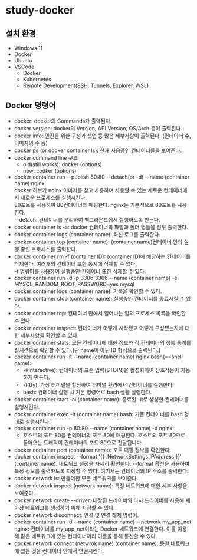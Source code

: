 # study-docker

## 설치 환경
* Windows 11
* Docker
* Ubuntu
* VSCode
    - Docker
    - Kubernetes
    - Remote Development(SSH, Tunnels, Explorer, WSL)

## Docker 명령어
* docker: docker의 Commands가 출력된다.
* docker version: docker의 Version, API Version, OS/Arch 등이 출력된다.
* docker info: 엔진을 위한 구성과 셋업 등 많은 세부사항이 출력된다. (컨테이너 수, 이미지의 수 등)
* docker ps (or docker container ls): 현재 사용중인 컨테이너들을 보여준다.
* docker command line 구조
    - old(still works): docker <command> (options)
    - new: codker <command> <sub-command> (options)
* docker container run --publish 80:80 --detach(or -d) --name (container name) nginx:  
    docker 허브가 nginx 이미지를 찾고 사용하며 사용할 수 있는 새로운 컨테이너에서 새로운 프로세스를 실행시킨다.  
    80포트를 사용하여 80컨테이너와 매핑한다. nginx는 기본적으로 80포트를 사용한다.  
    --detach: 컨테이너를 분리하여 백그라운드에서 실행하도록 만든다. 
* docker container ls -a: docker 컨테이너의 파일과 폴더 명들을 전부 출력한다.
* docker container logs (container name): 최신 로그를 출력한다.
* docker container top (container name): (container name)컨테이너 안의 실행 중인 프로세스를 출력한다.
* docker container rm -f (container ID): (container ID)에 해당하는 컨테이너를 삭제한다. 여러개의 컨테이너 또한 동시에 삭제할 수 있다.  
-f 명령어를 사용하여 실행중인 컨테이너 또한 삭제할 수 있다.
* docker container run -d -p 3306:3306 --name (container name) -e MYSQL_RANDOM_ROOT_PASSWORD=yes mysql
* docker container logs (container name): 기록을 확인할 수 있다.
* docker container stop (container name): 실행중인 컨테이너를 종료시킬 수 있다.
* docker container top: 컨테이너 안에서 일어나는 일의 프로세스 목록을 확인할 수 있다.
* docker container inspect: 컨테이너가 어떻게 시작됐고 어떻게 구성됐는지에 대한 세부사항을 확인할 수 있다.
* docker container stats: 모든 컨테이너에 대한 정보와 각 컨테이너의 성능 통계를 실시간으로 확인할 수 있다.(단 name이 아닌 ID 형식으로 출력된다.)
* docker container run -it --name (container name) nginx bash(==shell name):
    - -i(interactive): 컨테이너의 표준 입력(STDIN)을 활성화하여 상호작용이 가능하게 만든다.
    - -t(tty): 가상 터미널을 할당하여 터미널 환경에서 컨테이너를 실행한다.
    - bash: 컨테이너 실행 시 기본 명령어로 bash 셸을 실행한다.
* docker container start -ai (container name): 종료된 -it로 생성한 컨테이너를 실행시킨다.
* docker container exec -it (container name) bash: 기존 컨테이너를 bash 형태로 실행시킨다.
* docker container run -p 80:80 --name (container name) -d nginx:
    - 호스트의 포트 80을 컨테이너의 포트 80에 매핑한다. 호스트의 포트 80으로 들어오는 트래픽이 컨테이너의 포트 80으로 전달됩니다.
* docker container port (container name): 포트 매핑 정보를 확인한다.
* docker container inspect --format '{{ .NetworkSettings.IPAddress }}' (container name): 네트워크 설정을 자세히 확인한다. --format 옵션을 사용하여 특정 정보를 출력하도록 지정할 수 있다. 여기서는 컨테이너의 IP 주소를 출력한다.
* docker network ls: 만들어진 모든 네트워크를 보여준다.
* docker network inspect (network name): 특정 네트워크에 대한 세부 사항을 보여준다.
* docker network create --driver: 내장된 드라이버와 타사 드라이버를 사용해 새 가상 네트워크를 생성하기 위해 지정할 수 있다.
* docker network disconnect: 연결 및 연결 해제 명령어.
* docker container run -d --name (container name) --network my_app_net nginx: 컨테이너를 my_app_net이라는 Docker 네트워크에 연결한다. 이를 이용해 같은 네트워크에 있는 컨테이너끼리 이름을 통해 통신할 수 있다.
* docker network connect (netwrok name) (container name): 동일 네트워크에 있는 것을 컨테이너 안에서 연결시킨다.
